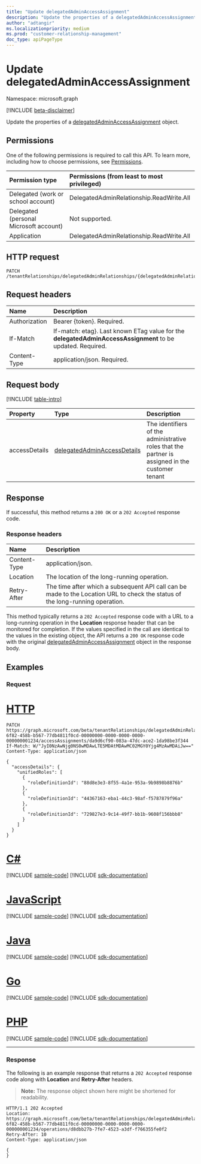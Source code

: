 ```yaml
---
title: "Update delegatedAdminAccessAssignment"
description: "Update the properties of a delegatedAdminAccessAssignment object."
author: "adtangir"
ms.localizationpriority: medium
ms.prod: "customer-relationship-management"
doc_type: apiPageType
---
```


# Update delegatedAdminAccessAssignment
Namespace: microsoft.graph

[!INCLUDE [beta-disclaimer](../../includes/beta-disclaimer.md)]

Update the properties of a [delegatedAdminAccessAssignment](../resources/delegatedadminaccessassignment.md) object.

## Permissions
One of the following permissions is required to call this API. To learn more, including how to choose permissions, see [Permissions](/graph/permissions-reference).

|Permission type|Permissions (from least to most privileged)|
|:---|:---|
|Delegated (work or school account)| DelegatedAdminRelationship.ReadWrite.All |
|Delegated (personal Microsoft account)| Not supported. |
|Application| DelegatedAdminRelationship.ReadWrite.All |

## HTTP request

<!-- {
  "blockType": "ignored"
}
-->
``` http
PATCH /tenantRelationships/delegatedAdminRelationships/{delegatedAdminRelationshipId}/accessAssignments/{delegatedAdminAccessAssignmentId}
```

## Request headers
|Name|Description|
|:---|:---|
|Authorization|Bearer {token}. Required.|
|If-Match|If-match: etag}. Last known ETag value for the **delegatedAdminAccessAssignment** to be updated. Required.|
|Content-Type|application/json. Required.|

## Request body
[!INCLUDE [table-intro](../../includes/update-property-table-intro.md)]

|Property|Type|Description|
|:---|:---|:---|
|accessDetails|[delegatedAdminAccessDetails](../resources/delegatedadminaccessdetails.md)|The identifiers of the administrative roles that the partner is assigned in the customer tenant|


## Response

If successful, this method returns a `200 OK` or a `202 Accepted` response code.

### Response headers
|Name|Description|
|:---|:---|
|Content-Type|application/json.|
|Location|The location of the long-running operation.|
|Retry-After|The time after which a subsequent API call can be made to the Location URL to check the status of the long-running operation.|

This method typically returns a `202 Accepted` response code with a URL to a long-running operation in the **Location** response header that can be monitored for completion. If the values specified in the call are identical to the values in the existing object, the API returns a `200 OK` response code with the original [delegatedAdminAccessAssignment](../resources/delegatedadminaccessassignment.md) object in the response body.

## Examples

### Request

# [HTTP](#tab/http)
<!-- {
  "blockType": "request",
  "name": "update_delegatedadminaccessassignment",
  "@odata.type": "microsoft.graph.delegatedAdminAccessAssignment",
  "sampleKeys": ["5e5594d3-6f82-458b-b567-77db4811f0cd-00000000-0000-0000-0000-000000001234", "a9d6cf90-083a-47dc-ace2-1da98be3f344"]
}
-->
``` http
PATCH https://graph.microsoft.com/beta/tenantRelationships/delegatedAdminRelationships/5e5594d3-6f82-458b-b567-77db4811f0cd-00000000-0000-0000-0000-000000001234/accessAssignments/da9d6cf90-083a-47dc-ace2-1da98be3f344
If-Match: W/"JyI0NzAwNjg0NS0wMDAwLTE5MDAtMDAwMC02MGY0Yjg4MzAwMDAiJw=="
Content-Type: application/json

{
  "accessDetails": {
    "unifiedRoles": [
      {
        "roleDefinitionId": "88d8e3e3-8f55-4a1e-953a-9b9898b8876b"
      },
      {
        "roleDefinitionId": "44367163-eba1-44c3-98af-f5787879f96a"
      },
      {
        "roleDefinitionId": "729827e3-9c14-49f7-bb1b-9608f156bbb8"
      }
    ]
  }
}
```

# [C#](#tab/csharp)
[!INCLUDE [sample-code](../includes/snippets/csharp/update-delegatedadminaccessassignment-csharp-snippets.md)]
[!INCLUDE [sdk-documentation](../includes/snippets/snippets-sdk-documentation-link.md)]

# [JavaScript](#tab/javascript)
[!INCLUDE [sample-code](../includes/snippets/javascript/update-delegatedadminaccessassignment-javascript-snippets.md)]
[!INCLUDE [sdk-documentation](../includes/snippets/snippets-sdk-documentation-link.md)]

# [Java](#tab/java)
[!INCLUDE [sample-code](../includes/snippets/java/update-delegatedadminaccessassignment-java-snippets.md)]
[!INCLUDE [sdk-documentation](../includes/snippets/snippets-sdk-documentation-link.md)]

# [Go](#tab/go)
[!INCLUDE [sample-code](../includes/snippets/go/update-delegatedadminaccessassignment-go-snippets.md)]
[!INCLUDE [sdk-documentation](../includes/snippets/snippets-sdk-documentation-link.md)]

# [PHP](#tab/php)
[!INCLUDE [sample-code](../includes/snippets/php/update-delegatedadminaccessassignment-php-snippets.md)]
[!INCLUDE [sdk-documentation](../includes/snippets/snippets-sdk-documentation-link.md)]

---


### Response
The following is an example response that returns a `202 Accepted` response code along with **Location** and **Retry-After** headers.
>**Note:** The response object shown here might be shortened for readability.
<!-- {
  "blockType": "response",
  "truncated": true,
  "@odata.type": "microsoft.graph.delegatedAdminAccessAssignment"
}
-->
``` http
HTTP/1.1 202 Accepted
Location: https://graph.microsoft.com/beta/tenantRelationships/delegatedAdminRelationships/5e5594d3-6f82-458b-b567-77db4811f0cd-00000000-0000-0000-0000-000000001234/operations/d8dbb27b-7fe7-4523-a3df-f766355fe0f2
Retry-After: 10
Content-Type: application/json

{
}
```
